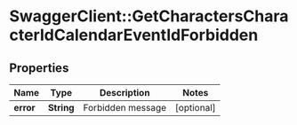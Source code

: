 # SwaggerClient::GetCharactersCharacterIdCalendarEventIdForbidden

## Properties
Name | Type | Description | Notes
------------ | ------------- | ------------- | -------------
**error** | **String** | Forbidden message | [optional] 


